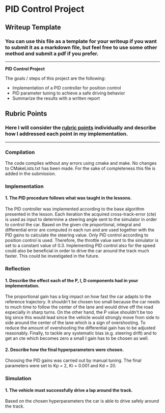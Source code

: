 # **PID Control Project** 

## Writeup Template

### You can use this file as a template for your writeup if you want to submit it as a markdown file, but feel free to use some other method and submit a pdf if you prefer.

---

**PID Control Project**

The goals / steps of this project are the following:
* Implementation of a PID controller for position control
* PID parameter tuning to achieve a safe driving behavior
* Summarize the results with a written report

## Rubric Points
### Here I will consider the [rubric points](https://review.udacity.com/#!/rubrics/1972/view) individually and describe how I addressed each point in my implementation.  

---
### Compilation

The code compiles without any errors using cmake and make. No changes to CMakeLists.txt has been made. For the sake of completeness this file is added in the submission.

### Implementation

#### 1. The PID procedure follows what was taught in the lessons.

The PID controller was implemented according to the base algorithm presented in the lesson. Each iteration the acquired cross-track-error (cte) is used as input to determine a steering angle sent to the simulator in order to control the car. Based on the given cte proportional, integral and differential error are computed in each run and are used together with the PID gains to calculate the steering value.
Only PID control according to position control is used. Therefore, the throttle value sent to the simulator is set to a constant value of 0.3. Implementing PID control also for the speed could also be beneficial in order to drive the car around the track much faster. This could be investigated in the future.

### Reflection

#### 1. Describe the effect each of the P, I, D components had in your implementation.

The proportional gain has a big impact on how fast the car adapts to the reference trajectory. It shouldn't be chosen too small because the car needs to much time to follow the center of the lane and would drive off the road especially in sharp turns. On the other hand, the P value shouldn't be too big since this would lead since the vehicle would strongly move from side to side around the center of the lane which is a sign of overshooting. To reduce the amount of overshooting the differential gain has to be adjusted reasonably. Finally, to tackle any systematic bias (e.g. steering drift) and to get an cte which becomes zero a small I gain has to be chosen as well.

#### 2. Describe how the final hyperparameters were chosen.

Choosing the PID gains was carried out by manual tuning. The final parameters were set to Kp = 2, Ki = 0.001 and Kd = 20.

### Simulation

#### 1. The vehicle must successfully drive a lap around the track.
Based on the chosen hyperparameters the car is able to drive safely around the track.